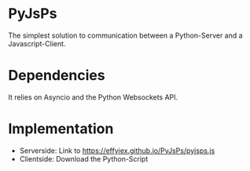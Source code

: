 # PyJsPs

The simplest solution to communication between a Python-Server and a Javascript-Client.

# Dependencies

It relies on Asyncio and the Python Websockets API.

# Implementation

- Serverside: Link to https://effyiex.github.io/PyJsPs/pyjsps.js
- Clientside: Download the Python-Script
